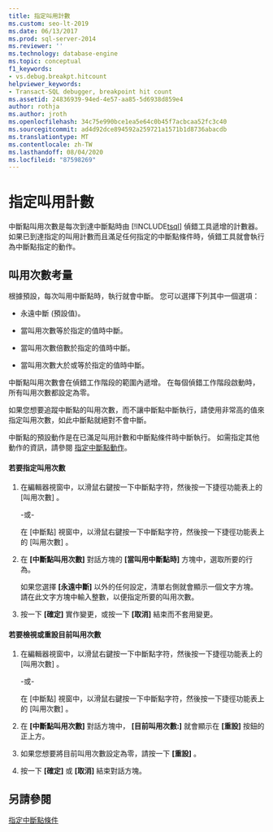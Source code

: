 ```yaml
---
title: 指定叫用計數
ms.custom: seo-lt-2019
ms.date: 06/13/2017
ms.prod: sql-server-2014
ms.reviewer: ''
ms.technology: database-engine
ms.topic: conceptual
f1_keywords:
- vs.debug.breakpt.hitcount
helpviewer_keywords:
- Transact-SQL debugger, breakpoint hit count
ms.assetid: 24836939-94ed-4e57-aa85-5d6938d859e4
author: rothja
ms.author: jroth
ms.openlocfilehash: 34c75e990bce1ea5e64c0b45f7acbcaa52fc3c40
ms.sourcegitcommit: ad4d92dce894592a259721a1571b1d8736abacdb
ms.translationtype: MT
ms.contentlocale: zh-TW
ms.lasthandoff: 08/04/2020
ms.locfileid: "87598269"
---
```

# <a name="specify-a-hit-count"></a>指定叫用計數
  中斷點叫用次數是每次到達中斷點時由 [!INCLUDE[tsql](../../includes/tsql-md.md)] 偵錯工具遞增的計數器。 如果已到達指定的叫用計數而且滿足任何指定的中斷點條件時，偵錯工具就會執行為中斷點指定的動作。  
  
## <a name="hit-count-considerations"></a>叫用次數考量  
 根據預設，每次叫用中斷點時，執行就會中斷。 您可以選擇下列其中一個選項：  
  
-   永遠中斷 (預設值)。  
  
-   當叫用次數等於指定的值時中斷。  
  
-   當叫用次數倍數於指定的值時中斷。  
  
-   當叫用次數大於或等於指定的值時中斷。  
  
 中斷點叫用次數會在偵錯工作階段的範圍內遞增。 在每個偵錯工作階段啟動時，所有叫用次數都設定為零。  
  
 如果您想要追蹤中斷點的叫用次數，而不讓中斷點中斷執行，請使用非常高的值來指定叫用次數，如此中斷點就絕對不會中斷。  
  
 中斷點的預設動作是在已滿足叫用計數和中斷點條件時中斷執行。 如需指定其他動作的資訊，請參閱 [指定中斷點動作](specify-a-breakpoint-action.md)。  
  
#### <a name="to-specify-a-hit-count"></a>若要指定叫用次數  
  
1.  在編輯器視窗中，以滑鼠右鍵按一下中斷點字符，然後按一下捷徑功能表上的 [叫用次數]  。  
  
     -或-  
  
     在 [中斷點]  視窗中，以滑鼠右鍵按一下中斷點字符，然後按一下捷徑功能表上的 [叫用次數]  。  
  
2.  在 **[中斷點叫用次數]** 對話方塊的 **[當叫用中斷點時]** 方塊中，選取所要的行為。  
  
     如果您選擇 **[永遠中斷]** 以外的任何設定，清單右側就會顯示一個文字方塊。 請在此文字方塊中輸入整數，以便指定所要的叫用次數。  
  
3.  按一下 **[確定]** 實作變更，或按一下 **[取消]** 結束而不套用變更。  
  
#### <a name="to-view-or-reset-the-current-hit-count"></a>若要檢視或重設目前叫用次數  
  
1.  在編輯器視窗中，以滑鼠右鍵按一下中斷點字符，然後按一下捷徑功能表上的 [叫用次數]  。  
  
     -或-  
  
     在 [中斷點]  視窗中，以滑鼠右鍵按一下中斷點字符，然後按一下捷徑功能表上的 [叫用次數]  。  
  
2.  在 **[中斷點叫用次數]** 對話方塊中， **[目前叫用次數:]** 就會顯示在 **[重設]** 按鈕的正上方。  
  
3.  如果您想要將目前叫用次數設定為零，請按一下 **[重設]** 。  
  
4.  按一下 **[確定]** 或 **[取消]** 結束對話方塊。  
  
## <a name="see-also"></a>另請參閱  
 [指定中斷點條件](specify-a-breakpoint-condition.md)  
  
  
